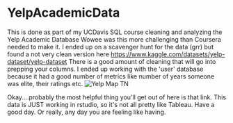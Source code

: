 # YelpAcademicData
This is done as part of my UCDavis SQL course cleaning and analyzing the Yelp Academic Database
Wowee was this more challenging than Coursera needed to make it. I ended up on a scavenger hunt for the data (grr) but found a not very clean version here https://www.kaggle.com/datasets/yelp-dataset/yelp-dataset There is a good amount of cleaning that will go into prepping your columns. I ended up working with the 'user' database because it had a good number of metrics like number of years someone was elite, their ratings etc. 
![Yelp Map TN](https://imgur.com/a/17xUtCs)


Okay....probably the most helpful thing you'll get out of here is that link. This data is JUST working in rstudio, so it's not all pretty like Tableau. Have a good day. Or really, any day you are feeling like having. 
